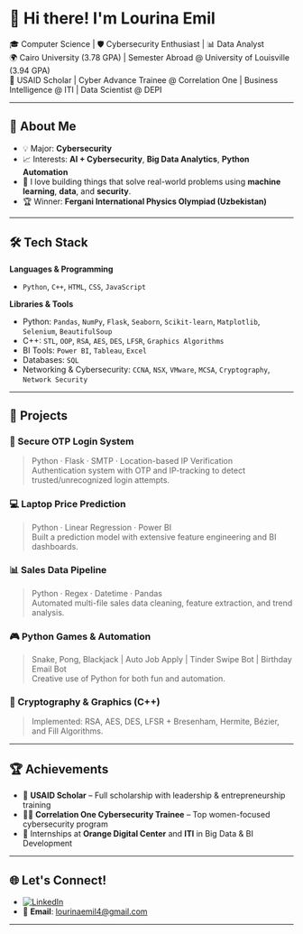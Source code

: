 # 👋 Hi there! I'm Lourina Emil

🎓 Computer Science | 🛡️ Cybersecurity Enthusiast | 📊 Data Analyst  
🌍 Cairo University (3.78 GPA) | Semester Abroad @ University of Louisville (3.94 GPA)  
🌟 USAID Scholar | Cyber Advance Trainee @ Correlation One | Business Intelligence @ ITI | Data Scientist @ DEPI   

---

## 🔐 About Me

- 💡 Major: **Cybersecurity** 
- 📈 Interests: **AI + Cybersecurity**, **Big Data Analytics**, **Python Automation**
- 🧠 I love building things that solve real-world problems using **machine learning**, **data**, and **security**.
- 🏆 Winner: **Fergani International Physics Olympiad (Uzbekistan)**

---

## 🛠️ Tech Stack

**Languages & Programming**
- `Python`, `C++`, `HTML`, `CSS`, `JavaScript`

**Libraries & Tools**
- Python: `Pandas`, `NumPy`, `Flask`, `Seaborn`, `Scikit-learn`, `Matplotlib`, `Selenium`, `BeautifulSoup`
- C++: `STL`, `OOP`, `RSA`, `AES`, `DES`, `LFSR`, `Graphics Algorithms`
- BI Tools: `Power BI`, `Tableau`, `Excel`
- Databases: `SQL`
- Networking & Cybersecurity: `CCNA`, `NSX`, `VMware`, `MCSA`, `Cryptography`, `Network Security`

---

## 🚀 Projects

### 🔐 Secure OTP Login System
> Python · Flask · SMTP · Location-based IP Verification  
Authentication system with OTP and IP-tracking to detect trusted/unrecognized login attempts.

### 💻 Laptop Price Prediction
> Python · Linear Regression · Power BI  
Built a prediction model with extensive feature engineering and BI dashboards.

### 📊 Sales Data Pipeline
> Python · Regex · Datetime · Pandas  
Automated multi-file sales data cleaning, feature extraction, and trend analysis.

### 🎮 Python Games & Automation
> Snake, Pong, Blackjack | Auto Job Apply | Tinder Swipe Bot | Birthday Email Bot  
Creative use of Python for both fun and automation.

### 🔢 Cryptography & Graphics (C++)
> Implemented: RSA, AES, DES, LFSR + Bresenham, Hermite, Bézier, and Fill Algorithms.

---

## 🏆 Achievements

- 🏅 **USAID Scholar** – Full scholarship with leadership & entrepreneurship training  
- 👩‍💻 **Correlation One Cybersecurity Trainee** – Top women-focused cybersecurity program  
- 💼 Internships at **Orange Digital Center** and **ITI** in Big Data & BI Development

---

## 🌐 Let's Connect!

- [![LinkedIn](https://img.shields.io/badge/LinkedIn-blue?style=flat&logo=linkedin)](https://www.linkedin.com/in/lourina-emil-59a2741b6/)
- 📧 **Email**: lourinaemil4@gmail.com

---

